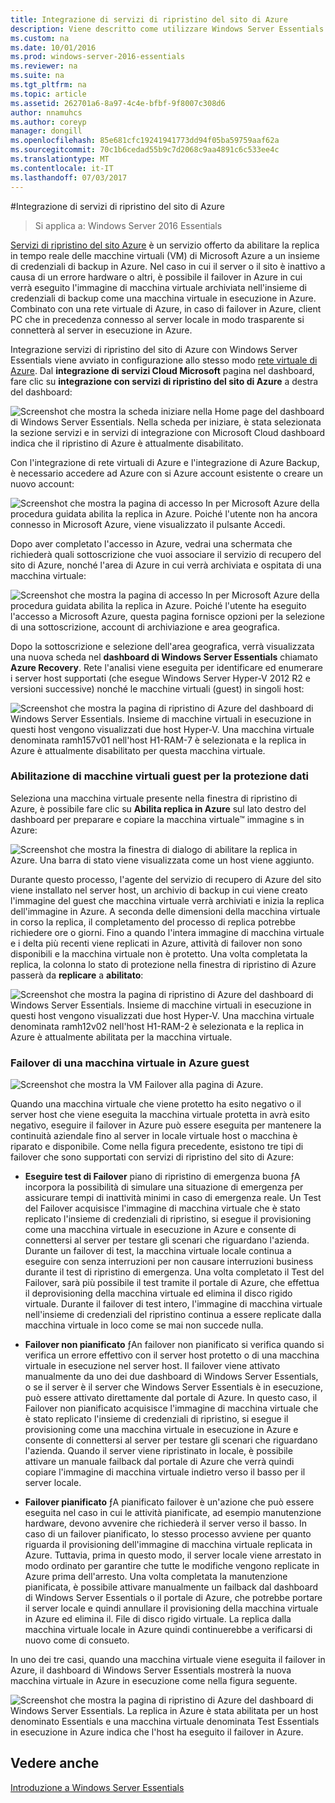 ```yaml
---
title: Integrazione di servizi di ripristino del sito di Azure
description: Viene descritto come utilizzare Windows Server Essentials
ms.custom: na
ms.date: 10/01/2016
ms.prod: windows-server-2016-essentials
ms.reviewer: na
ms.suite: na
ms.tgt_pltfrm: na
ms.topic: article
ms.assetid: 262701a6-8a97-4c4e-bfbf-9f8007c308d6
author: nnamuhcs
ms.author: coreyp
manager: dongill
ms.openlocfilehash: 85e681cfc19241941773dd94f05ba59759aaf62a
ms.sourcegitcommit: 70c1b6cedad55b9c7d2068c9aa4891c6c533ee4c
ms.translationtype: MT
ms.contentlocale: it-IT
ms.lasthandoff: 07/03/2017
---
```

#<a name="azure-site-recovery-services-integration"></a>Integrazione di servizi di ripristino del sito di Azure

>Si applica a: Windows Server 2016 Essentials

[Servizi di ripristino del sito Azure](https://azure.microsoft.com/en-us/documentation/services/site-recovery/) è un servizio offerto da abilitare la replica in tempo reale delle macchine virtuali (VM) di Microsoft Azure a un insieme di credenziali di backup in Azure. Nel caso in cui il server o il sito è inattivo a causa di un errore hardware o altri, è possibile il failover in Azure in cui verrà eseguito l'immagine di macchina virtuale archiviata nell'insieme di credenziali di backup come una macchina virtuale in esecuzione in Azure. Combinato con una rete virtuale di Azure, in caso di failover in Azure, client PC che in precedenza connesso al server locale in modo trasparente si connetterà al server in esecuzione in Azure.

Integrazione servizi di ripristino del sito di Azure con Windows Server Essentials viene avviato in configurazione allo stesso modo [rete virtuale di Azure](azure-virtual-network-integration.md). Dal **integrazione di servizi Cloud Microsoft** pagina nel dashboard, fare clic su **integrazione con servizi di ripristino del sito di Azure** a destra del dashboard:

![Screenshot che mostra la scheda iniziare nella Home page del dashboard di Windows Server Essentials. Nella scheda per iniziare, è stata selezionata la sezione servizi e in servizi di integrazione con Microsoft Cloud dashboard indica che il ripristino di Azure è attualmente disabilitato.](media/azure-site-recovery-1.PNG)

Con l'integrazione di rete virtuali di Azure e l'integrazione di Azure Backup, è necessario accedere ad Azure con si Azure account esistente o creare un nuovo account:

![Screenshot che mostra la pagina di accesso In per Microsoft Azure della procedura guidata abilita la replica in Azure. Poiché l'utente non ha ancora connesso in Microsoft Azure, viene visualizzato il pulsante Accedi.](media/azure-site-recovery-2.PNG)

Dopo aver completato l'accesso in Azure, vedrai una schermata che richiederà quali sottoscrizione che vuoi associare il servizio di recupero del sito di Azure, nonché l'area di Azure in cui verrà archiviata e ospitata di una macchina virtuale:

![Screenshot che mostra la pagina di accesso In per Microsoft Azure della procedura guidata abilita la replica in Azure. Poiché l'utente ha eseguito l'accesso a Microsoft Azure, questa pagina fornisce opzioni per la selezione di una sottoscrizione, account di archiviazione e area geografica.](media/azure-site-recovery-3.PNG)

Dopo la sottoscrizione e selezione dell'area geografica, verrà visualizzata una nuova scheda nel **dashboard di Windows Server Essentials** chiamato **Azure Recovery**. Rete l'analisi viene eseguita per identificare ed enumerare i server host supportati (che esegue Windows Server Hyper-V 2012 R2 e versioni successive) nonché le macchine virtuali (guest) in singoli host:

![Screenshot che mostra la pagina di ripristino di Azure del dashboard di Windows Server Essentials. Insieme di macchine virtuali in esecuzione in questi host vengono visualizzati due host Hyper-V. Una macchina virtuale denominata ramh157v01 nell'host H1-RAM-7 è selezionata e la replica in Azure è attualmente disabilitato per questa macchina virtuale.](media/azure-site-recovery-4.PNG)

### <a name="enabling-guest-virtual-machines-for-protection"></a>Abilitazione di macchine virtuali guest per la protezione dati

Seleziona una macchina virtuale presente nella finestra di ripristino di Azure, è possibile fare clic su **Abilita replica in Azure** sul lato destro del dashboard per preparare e copiare la macchina virtuale™ immagine s in Azure:

![Screenshot che mostra la finestra di dialogo di abilitare la replica in Azure. Una barra di stato viene visualizzata come un host viene aggiunto.](media/azure-site-recovery-5.PNG)

Durante questo processo, l'agente del servizio di recupero di Azure del sito viene installato nel server host, un archivio di backup in cui viene creato l'immagine del guest che macchina virtuale verrà archiviati e inizia la replica dell'immagine in Azure. A seconda delle dimensioni della macchina virtuale in corso la replica, il completamento del processo di replica potrebbe richiedere ore o giorni. Fino a quando l'intera immagine di macchina virtuale e i delta più recenti viene replicati in Azure, attività di failover non sono disponibili e la macchina virtuale non è protetto. Una volta completata la replica, la colonna lo stato di protezione nella finestra di ripristino di Azure passerà da **replicare** a **abilitato**:

![Screenshot che mostra la pagina di ripristino di Azure del dashboard di Windows Server Essentials. Insieme di macchine virtuali in esecuzione in questi host vengono visualizzati due host Hyper-V. Una macchina virtuale denominata ramh12v02 nell'host H1-RAM-2 è selezionata e la replica in Azure è attualmente abilitata per la macchina virtuale.](media/azure-site-recovery-6.PNG)

### <a name="failover-of-a-guest-vm-to-azure"></a>Failover di una macchina virtuale in Azure guest

![Screenshot che mostra la VM Failover alla pagina di Azure.](media/azure-site-recovery-7.PNG)

Quando una macchina virtuale che viene protetto ha esito negativo o il server host che viene eseguita la macchina virtuale protetta in avrà esito negativo, eseguire il failover in Azure può essere eseguita per mantenere la continuità aziendale fino al server in locale virtuale host o macchina è riparato e disponibile. Come nella figura precedente, esistono tre tipi di failover che sono supportati con servizi di ripristino del sito di Azure:

-   **Eseguire test di Failover** piano di ripristino di emergenza buona ƒA incorpora la possibilità di simulare una situazione di emergenza per assicurare tempi di inattività minimi in caso di emergenza reale. Un Test del Failover acquisisce l'immagine di macchina virtuale che è stato replicato l'insieme di credenziali di ripristino, si esegue il provisioning come una macchina virtuale in esecuzione in Azure e consente di connettersi al server per testare gli scenari che riguardano l'azienda. Durante un failover di test, la macchina virtuale locale continua a eseguire con senza interruzioni per non causare interruzioni business durante il test di ripristino di emergenza. Una volta completato il Test del Failover, sarà più possibile il test tramite il portale di Azure, che effettua il deprovisioning della macchina virtuale ed elimina il disco rigido virtuale. Durante il failover di test intero, l'immagine di macchina virtuale nell'insieme di credenziali del ripristino continua a essere replicate dalla macchina virtuale in loco come se mai non succede nulla.

-   **Failover non pianificato** ƒAn failover non pianificato si verifica quando si verifica un errore effettivo con il server host protetto o di una macchina virtuale in esecuzione nel server host. Il failover viene attivato manualmente da uno dei due dashboard di Windows Server Essentials, o se il server è il server che Windows Server Essentials è in esecuzione, può essere attivato direttamente dal portale di Azure. In questo caso, il Failover non pianificato acquisisce l'immagine di macchina virtuale che è stato replicato l'insieme di credenziali di ripristino, si esegue il provisioning come una macchina virtuale in esecuzione in Azure e consente di connettersi al server per testare gli scenari che riguardano l'azienda. Quando il server viene ripristinato in locale, è possibile attivare un manuale failback dal portale di Azure che verrà quindi copiare l'immagine di macchina virtuale indietro verso il basso per il server locale.

-   **Failover pianificato** ƒA pianificato failover è un'azione che può essere eseguita nel caso in cui le attività pianificate, ad esempio manutenzione hardware, devono avvenire che richiederà il server verso il basso. In caso di un failover pianificato, lo stesso processo avviene per quanto riguarda il provisioning dell'immagine di macchina virtuale replicata in Azure. Tuttavia, prima in questo modo, il server locale viene arrestato in modo ordinato per garantire che tutte le modifiche vengono replicate in Azure prima dell'arresto. Una volta completata la manutenzione pianificata, è possibile attivare manualmente un failback dal dashboard di Windows Server Essentials o il portale di Azure, che potrebbe portare il server locale e quindi annullare il provisioning della macchina virtuale in Azure ed elimina il. File di disco rigido virtuale. La replica dalla macchina virtuale locale in Azure quindi continuerebbe a verificarsi di nuovo come di consueto.

In uno dei tre casi, quando una macchina virtuale viene eseguita il failover in Azure, il dashboard di Windows Server Essentials mostrerà la nuova macchina virtuale in Azure in esecuzione come nella figura seguente.

![Screenshot che mostra la pagina di ripristino di Azure del dashboard di Windows Server Essentials. La replica in Azure è stata abilitata per un host denominato Essentials e una macchina virtuale denominata Test Essentials in esecuzione in Azure indica che l'host ha eseguito il failover in Azure.](media/azure-site-recovery-8.PNG)

<a name="see-also"></a>Vedere anche
--------
[Introduzione a Windows Server Essentials](get-started.md)
